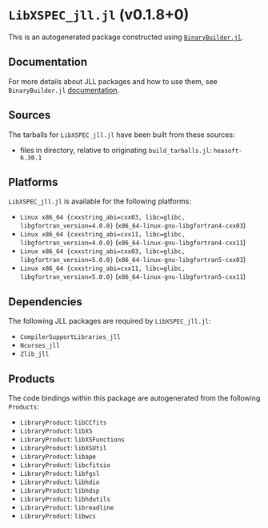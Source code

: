 # `LibXSPEC_jll.jl` (v0.1.8+0)

This is an autogenerated package constructed using [`BinaryBuilder.jl`](https://github.com/JuliaPackaging/BinaryBuilder.jl).

## Documentation

For more details about JLL packages and how to use them, see `BinaryBuilder.jl` [documentation](https://docs.binarybuilder.org/stable/jll/).

## Sources

The tarballs for `LibXSPEC_jll.jl` have been built from these sources:

* files in directory, relative to originating `build_tarballs.jl`: `heasoft-6.30.1`

## Platforms

`LibXSPEC_jll.jl` is available for the following platforms:

* `Linux x86_64 {cxxstring_abi=cxx03, libc=glibc, libgfortran_version=4.0.0}` (`x86_64-linux-gnu-libgfortran4-cxx03`)
* `Linux x86_64 {cxxstring_abi=cxx11, libc=glibc, libgfortran_version=4.0.0}` (`x86_64-linux-gnu-libgfortran4-cxx11`)
* `Linux x86_64 {cxxstring_abi=cxx03, libc=glibc, libgfortran_version=5.0.0}` (`x86_64-linux-gnu-libgfortran5-cxx03`)
* `Linux x86_64 {cxxstring_abi=cxx11, libc=glibc, libgfortran_version=5.0.0}` (`x86_64-linux-gnu-libgfortran5-cxx11`)

## Dependencies

The following JLL packages are required by `LibXSPEC_jll.jl`:

* `CompilerSupportLibraries_jll`
* `Ncurses_jll`
* `Zlib_jll`

## Products

The code bindings within this package are autogenerated from the following `Products`:

* `LibraryProduct`: `libCCfits`
* `LibraryProduct`: `libXS`
* `LibraryProduct`: `libXSFunctions`
* `LibraryProduct`: `libXSUtil`
* `LibraryProduct`: `libape`
* `LibraryProduct`: `libcfitsio`
* `LibraryProduct`: `libfgsl`
* `LibraryProduct`: `libhdio`
* `LibraryProduct`: `libhdsp`
* `LibraryProduct`: `libhdutils`
* `LibraryProduct`: `libreadline`
* `LibraryProduct`: `libwcs`
